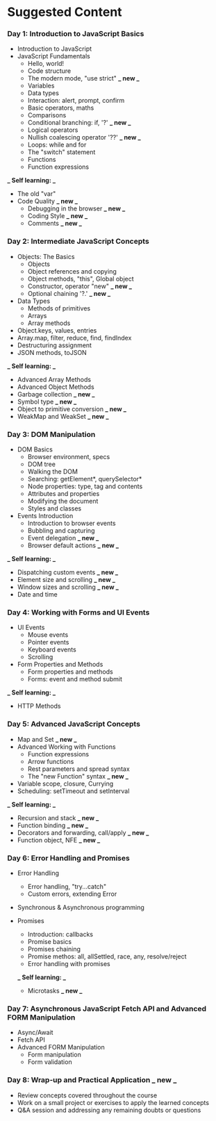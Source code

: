# Suggested Content

### Day 1: Introduction to JavaScript Basics

- Introduction to JavaScript
- JavaScript Fundamentals
  - Hello, world!
  - Code structure
  - The modern mode, "use strict" **_ new _**
  - Variables
  - Data types
  - Interaction: alert, prompt, confirm
  - Basic operators, maths
  - Comparisons
  - Conditional branching: if, '?' **_ new _**
  - Logical operators
  - Nullish coalescing operator '??' **_ new _**
  - Loops: while and for
  - The "switch" statement
  - Functions
  - Function expressions

**_ Self learning: _**

- The old "var"
- Code Quality **_ new _**
  - Debugging in the browser **_ new _**
  - Coding Style **_ new _**
  - Comments **_ new _**

### Day 2: Intermediate JavaScript Concepts

- Objects: The Basics
  - Objects
  - Object references and copying
  - Object methods, "this", Global object
  - Constructor, operator "new" **_ new _**
  - Optional chaining '?.' **_ new _**
- Data Types
  - Methods of primitives
  - Arrays
  - Array methods
- Object.keys, values, entries
- Array.map, filter, reduce, find, findIndex
- Destructuring assignment
- JSON methods, toJSON

**_ Self learning: _**

- Advanced Array Methods
- Advanced Object Methods
- Garbage collection **_ new _**
- Symbol type **_ new _**
- Object to primitive conversion **_ new _**
- WeakMap and WeakSet **_ new _**

### Day 3: DOM Manipulation

- DOM Basics
  - Browser environment, specs
  - DOM tree
  - Walking the DOM
  - Searching: getElement*, querySelector*
  - Node properties: type, tag and contents
  - Attributes and properties
  - Modifying the document
  - Styles and classes
- Events Introduction
  - Introduction to browser events
  - Bubbling and capturing
  - Event delegation **_ new _**
  - Browser default actions **_ new _**

**_ Self learning: _**

- Dispatching custom events **_ new _**
- Element size and scrolling **_ new _**
- Window sizes and scrolling **_ new _**
- Date and time

### Day 4: Working with Forms and UI Events

- UI Events
  - Mouse events
  - Pointer events
  - Keyboard events
  - Scrolling
- Form Properties and Methods
  - Form properties and methods
  - Forms: event and method submit

**_ Self learning: _**

- HTTP Methods

### Day 5: Advanced JavaScript Concepts

- Map and Set **_ new _**
- Advanced Working with Functions
  - Function expressions
  - Arrow functions
  - Rest parameters and spread syntax
  - The "new Function" syntax **_ new _**
- Variable scope, closure, Currying
- Scheduling: setTimeout and setInterval

**_ Self learning: _**

- Recursion and stack **_ new _**
- Function binding **_ new _**
- Decorators and forwarding, call/apply **_ new _**
- Function object, NFE **_ new _**

### Day 6: Error Handling and Promises

- Error Handling
  - Error handling, "try...catch"
  - Custom errors, extending Error
- Synchronous & Asynchronous programming
- Promises
  - Introduction: callbacks
  - Promise basics
  - Promises chaining
  - Promise methos: all, allSettled, race, any, resolve/reject
  - Error handling with promises

  **_ Self learning: _**

  - Microtasks **_ new _**

### Day 7: Asynchronous JavaScript Fetch API and Advanced FORM Manipulation

- Async/Await
- Fetch API
- Advanced FORM Manipulation
  - Form manipulation
  - Form validation

### Day 8: Wrap-up and Practical Application **_ new _**

- Review concepts covered throughout the course
- Work on a small project or exercises to apply the learned concepts
- Q&A session and addressing any remaining doubts or questions
